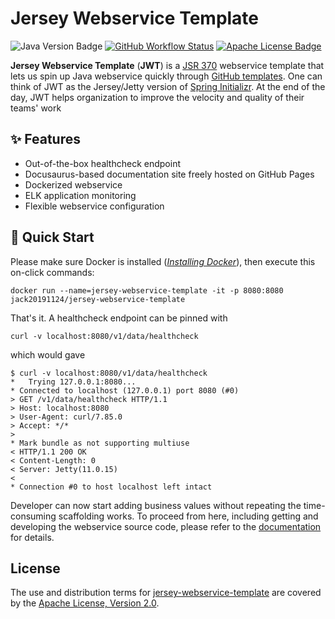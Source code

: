 Jersey Webservice Template
==========================

![Java Version Badge][Java Version Badge]
[![GitHub Workflow Status][GitHub Workflow Status]](https://github.com/QubitPi/jersey-webservice-template/actions/workflows/ci-cd.yml)
[![Apache License Badge]][Apache License, Version 2.0]

__Jersey Webservice Template__ (__JWT__) is a [JSR 370] webservice template that lets us spin up Java webservice quickly
through [GitHub templates]. One can think of JWT as the Jersey/Jetty version of [Spring Initializr]. At the end of the
day, JWT helps organization to improve the velocity and quality of their teams' work

✨ Features
-----------

- Out-of-the-box healthcheck endpoint
- Docusaurus-based documentation site freely hosted on GitHub Pages
- Dockerized webservice
- ELK application monitoring
- Flexible webservice configuration

🚀 Quick Start
--------------

Please make sure Docker is installed
([_Installing Docker_](https://docker.qubitpi.org/desktop/setup/install/mac-install/)), then execute this on-click
commands:

```console
docker run --name=jersey-webservice-template -it -p 8080:8080 jack20191124/jersey-webservice-template
```

That's it. A healthcheck endpoint can be pinned with

```console
curl -v localhost:8080/v1/data/healthcheck
```

which would gave

```console
$ curl -v localhost:8080/v1/data/healthcheck
*   Trying 127.0.0.1:8080...
* Connected to localhost (127.0.0.1) port 8080 (#0)
> GET /v1/data/healthcheck HTTP/1.1
> Host: localhost:8080
> User-Agent: curl/7.85.0
> Accept: */*
>
* Mark bundle as not supporting multiuse
< HTTP/1.1 200 OK
< Content-Length: 0
< Server: Jetty(11.0.15)
<
* Connection #0 to host localhost left intact
```

Developer can now start adding business values without repeating the time-consuming scaffolding works. To proceed from
here, including getting and developing the webservice source code, please refer to the [documentation][Documentation]
for details.

License
-------

The use and distribution terms for [jersey-webservice-template] are covered by the [Apache License, Version 2.0].

[Apache License Badge]: https://img.shields.io/badge/Apache%202.0-F25910.svg?style=for-the-badge&logo=Apache&logoColor=white
[Apache License, Version 2.0]: https://www.apache.org/licenses/LICENSE-2.0

[Documentation]: https://qubitpi.github.io/jersey-webservice-template/

[GitHub templates]: https://docs.github.com/en/repositories/creating-and-managing-repositories/creating-a-template-repository#about-template-repositories
[GitHub Workflow Status]: https://img.shields.io/github/actions/workflow/status/QubitPi/jersey-webservice-template/ci-cd.yml?branch=master&logo=github&style=for-the-badge

[Java Version Badge]: https://img.shields.io/badge/Java-17-brightgreen?style=for-the-badge&logo=OpenJDK&logoColor=white
[jersey-webservice-template]: https://qubitpi.github.io/jersey-webservice-template/
[JSR 370]: https://jcp.org/en/jsr/detail?id=370

[Spring Initializr]: https://start.spring.io/
